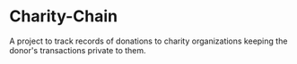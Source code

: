 # Charity-Chain
A project to track records of donations to charity organizations keeping the donor's transactions private to them.
